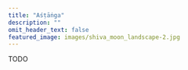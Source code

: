 ```yaml
---
title: "Aśṭāṅga"
description: ""
omit_header_text: false
featured_image: images/shiva_moon_landscape-2.jpg
---
```


TODO